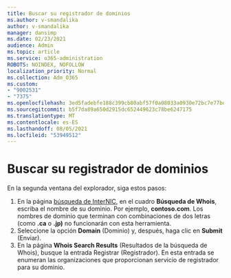 ```yaml
---
title: Buscar su registrador de dominios
ms.author: v-smandalika
author: v-smandalika
manager: dansimp
ms.date: 02/23/2021
audience: Admin
ms.topic: article
ms.service: o365-administration
ROBOTS: NOINDEX, NOFOLLOW
localization_priority: Normal
ms.collection: Adm_O365
ms.custom:
- "9002531"
- "7375"
ms.openlocfilehash: 3ed5fadebfe188c399cb80abf57f0a08033a0930e72bc7e77bd9ac889638fe60
ms.sourcegitcommit: b5f7da89a650d2915dc652449623c78be6247175
ms.translationtype: MT
ms.contentlocale: es-ES
ms.lasthandoff: 08/05/2021
ms.locfileid: "53949512"
---
```

# <a name="find-your-domain-registrar"></a>Buscar su registrador de dominios

En la segunda ventana del explorador, siga estos pasos:

1. En la página [búsqueda de InterNIC](https://lookup.icann.org/), en el cuadro **Búsqueda de Whois**, escriba el nombre de su dominio. Por ejemplo, **contoso.com**. Los nombres de dominio que terminan con combinaciones de dos letras (como **.ca** o **.jp)** no funcionarán con esta herramienta.
2. Seleccione la opción **Domain** (Dominio) y, después, haga clic en **Submit** (Enviar).
3. En la página **Whois Search Results** (Resultados de la búsqueda de Whois), busque la entrada Registrar (Registrador). En esta entrada se enumeran las organizaciones que proporcionan servicio de registrador para su dominio.
